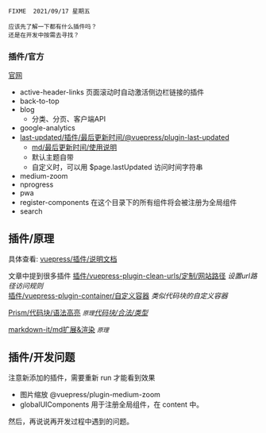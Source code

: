 ```?
FIXME  2021/09/17 星期五

应该先了解一下都有什么插件吗？
还是在开发中按需去寻找？
```

### 插件/官方

[官网](https://vuepress.vuejs.org/zh/plugin/)

- active-header-links 页面滚动时自动激活侧边栏链接的插件
- back-to-top
- blog
  - 分类、分页、客户端API
- google-analytics
- [last-updated/插件/最后更新时间/@vuepress/plugin-last-updated](https://vuepress.vuejs.org/zh/plugin/official/plugin-last-updated.html)
  - [md/最后更新时间/使用说明](https://vuepress.vuejs.org/zh/theme/default-theme-config.html#%E6%9C%80%E5%90%8E%E6%9B%B4%E6%96%B0%E6%97%B6%E9%97%B4)
  - 默认主题自带
  - 自定义时，可以用 $page.lastUpdated 访问时间字符串
- medium-zoom
- nprogress
- pwa
- register-components  在这个目录下的所有组件将会被注册为全局组件
- search










## 插件/原理
具体查看: [vuepress/插件/说明文档](https://vuepress.vuejs.org/zh/plugin/)

文章中提到很多插件
[插件/vuepress-plugin-clean-urls/定制/网站路径](https://vuepress.github.io/plugins/clean-urls/) *设置url路径访问规则*  
[插件/vuepress-plugin-container/自定义容器](https://vuepress.github.io/plugins/container/) *类似代码块的自定义容器*

[Prism/代码块/语法高亮](https://prismjs.com/) *`原理`[代码块/合法/类型](https://prismjs.com/#languages-list)* 

[markdown-it/md扩展&渲染](https://github.com/markdown-it/markdown-it) *`原理`*




## 插件/开发问题
注意新添加的插件，需要重新 run 才能看到效果
- 图片缩放 @vuepress/plugin-medium-zoom
- globalUIComponents 用于注册全局组件，在 content 中。

然后，再说说再开发过程中遇到的问题。


